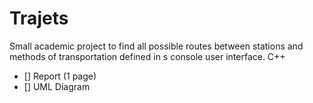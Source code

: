 # Trajets
Small academic project to find all possible routes between stations and methods of transportation defined in s console user interface. C++

- [] Report (1 page)
- [] UML Diagram
